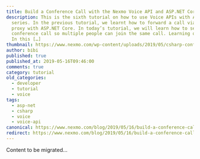 ```yaml
---
title: Build a Conference Call with the Nexmo Voice API and ASP.NET Core
description: This is the sixth tutorial on how to use Voice APIs with ASP.NET
  series. In the previous tutorial, we learnt how to forward a call via voice
  proxy with ASP.NET Core. In today’s tutorial, we will learn how to setup a
  conference call so multiple people can join the same call. Learning objectives
  In this […]
thumbnail: https://www.nexmo.com/wp-content/uploads/2019/05/csharp-conference-call-1.png
author: bibi
published: true
published_at: 2019-05-16T09:46:00
comments: true
category: tutorial
old_categories:
  - developer
  - tutorial
  - voice
tags:
  - asp-net
  - csharp
  - voice
  - voice-api
canonical: https://www.nexmo.com/blog/2019/05/16/build-a-conference-call-with-nexmo-voice-api-and-csharp-dr
redirect: https://www.nexmo.com/blog/2019/05/16/build-a-conference-call-with-nexmo-voice-api-and-csharp-dr
---
```

Content to be migrated...
